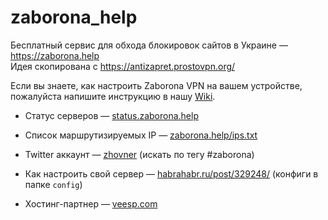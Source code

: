 # zaborona_help
Бесплатный сервис для обхода блокировок сайтов в Украине — https://zaborona.help  
Идея скопирована с https://antizapret.prostovpn.org/  

Если вы знаете, как настроить Zaborona VPN на вашем устройстве,  
пожалуйста напишите инструкцию в нашу [Wiki](https://github.com/zhovner/zaborona_help/wiki).  

* Статус серверов — [status.zaborona.help](https://status.zaborona.help)
* Список маршрутизируемых IP — [zaborona.help/ips.txt](https://zaborona.help/ips.txt) 
* Twitter аккаунт — [zhovner](https://twitter.com/zhovner) (искать по тегу #zaborona)
  
* Как настроить свой сервер — [habrahabr.ru/post/329248/](https://habrahabr.ru/post/329248/) (конфиги в папке `config`)
* Хостинг-партнер — [veesp.com](https://veesp.com/ru/)


